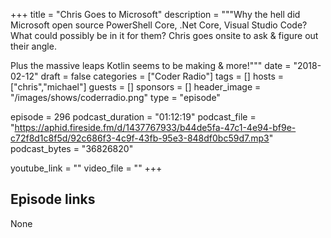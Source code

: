 +++
title = "Chris Goes to Microsoft"
description = """Why the hell did Microsoft open source PowerShell Core, .Net Core, Visual Studio Code? What could possibly be in it for them? Chris goes onsite to ask & figure out their angle.

Plus the massive leaps Kotlin seems to be making & more!"""
date = "2018-02-12"
draft = false
categories = ["Coder Radio"]
tags = []
hosts = ["chris","michael"]
guests = []
sponsors = []
header_image = "/images/shows/coderradio.png"
type = "episode"

episode = 296
podcast_duration = "01:12:19"
podcast_file = "https://aphid.fireside.fm/d/1437767933/b44de5fa-47c1-4e94-bf9e-c72f8d1c8f5d/92c686f3-4c9f-43fb-95e3-848df0bc59d7.mp3"
podcast_bytes = "36826820"

youtube_link = ""
video_file = ""
+++

## Episode links

None

